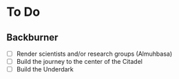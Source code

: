 # To Do

## Backburner

- [ ] Render scientists and/or research groups (Almuhbasa)
- [ ] Build the journey to the center of the Citadel
- [ ] Build the Underdark
